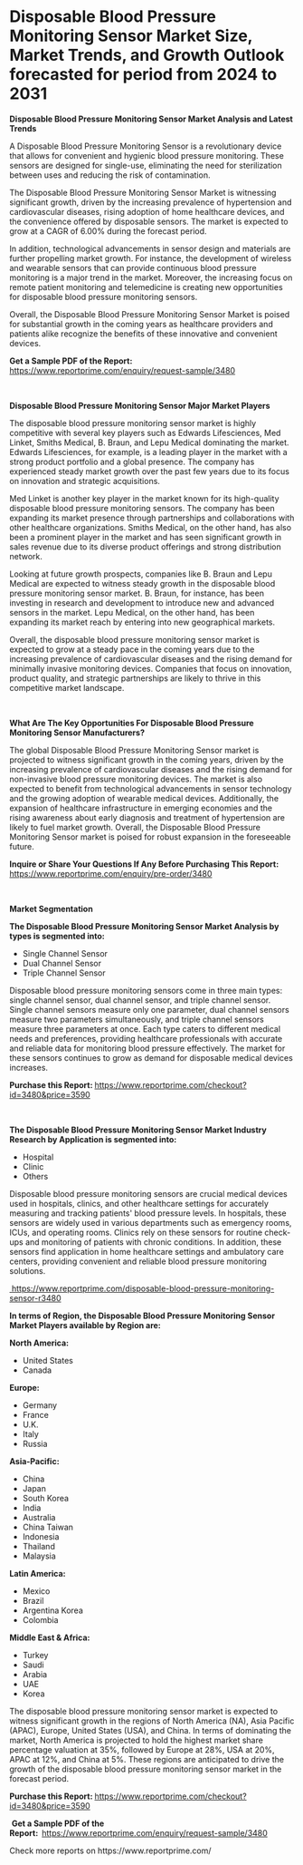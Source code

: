 <p><h1>Disposable Blood Pressure Monitoring Sensor Market Size, Market Trends, and Growth Outlook forecasted for period from 2024 to 2031</h1></p><p><strong>Disposable Blood Pressure Monitoring Sensor Market Analysis and Latest Trends</strong></p>
<p><p>A Disposable Blood Pressure Monitoring Sensor is a revolutionary device that allows for convenient and hygienic blood pressure monitoring. These sensors are designed for single-use, eliminating the need for sterilization between uses and reducing the risk of contamination.</p><p>The Disposable Blood Pressure Monitoring Sensor Market is witnessing significant growth, driven by the increasing prevalence of hypertension and cardiovascular diseases, rising adoption of home healthcare devices, and the convenience offered by disposable sensors. The market is expected to grow at a CAGR of 6.00% during the forecast period.</p><p>In addition, technological advancements in sensor design and materials are further propelling market growth. For instance, the development of wireless and wearable sensors that can provide continuous blood pressure monitoring is a major trend in the market. Moreover, the increasing focus on remote patient monitoring and telemedicine is creating new opportunities for disposable blood pressure monitoring sensors.</p><p>Overall, the Disposable Blood Pressure Monitoring Sensor Market is poised for substantial growth in the coming years as healthcare providers and patients alike recognize the benefits of these innovative and convenient devices.</p></p>
<p><strong>Get a Sample PDF of the Report:&nbsp;</strong> <a href="https://www.reportprime.com/enquiry/request-sample/3480">https://www.reportprime.com/enquiry/request-sample/3480</a></p>
<p>&nbsp;</p>
<p><strong>Disposable Blood Pressure Monitoring Sensor Major Market Players</strong></p>
<p><p>The disposable blood pressure monitoring sensor market is highly competitive with several key players such as Edwards Lifesciences, Med Linket, Smiths Medical, B. Braun, and Lepu Medical dominating the market. Edwards Lifesciences, for example, is a leading player in the market with a strong product portfolio and a global presence. The company has experienced steady market growth over the past few years due to its focus on innovation and strategic acquisitions.</p><p>Med Linket is another key player in the market known for its high-quality disposable blood pressure monitoring sensors. The company has been expanding its market presence through partnerships and collaborations with other healthcare organizations. Smiths Medical, on the other hand, has also been a prominent player in the market and has seen significant growth in sales revenue due to its diverse product offerings and strong distribution network.</p><p>Looking at future growth prospects, companies like B. Braun and Lepu Medical are expected to witness steady growth in the disposable blood pressure monitoring sensor market. B. Braun, for instance, has been investing in research and development to introduce new and advanced sensors in the market. Lepu Medical, on the other hand, has been expanding its market reach by entering into new geographical markets.</p><p>Overall, the disposable blood pressure monitoring sensor market is expected to grow at a steady pace in the coming years due to the increasing prevalence of cardiovascular diseases and the rising demand for minimally invasive monitoring devices. Companies that focus on innovation, product quality, and strategic partnerships are likely to thrive in this competitive market landscape.</p></p>
<p>&nbsp;</p>
<p><strong>What Are The Key Opportunities For Disposable Blood Pressure Monitoring Sensor Manufacturers?</strong></p>
<p><p>The global Disposable Blood Pressure Monitoring Sensor market is projected to witness significant growth in the coming years, driven by the increasing prevalence of cardiovascular diseases and the rising demand for non-invasive blood pressure monitoring devices. The market is also expected to benefit from technological advancements in sensor technology and the growing adoption of wearable medical devices. Additionally, the expansion of healthcare infrastructure in emerging economies and the rising awareness about early diagnosis and treatment of hypertension are likely to fuel market growth. Overall, the Disposable Blood Pressure Monitoring Sensor market is poised for robust expansion in the foreseeable future.</p></p>
<p><strong>Inquire or Share Your Questions If Any Before Purchasing This Report:</strong> <a href="https://www.reportprime.com/enquiry/pre-order/3480">https://www.reportprime.com/enquiry/pre-order/3480</a></p>
<p>&nbsp;</p>
<p><strong>Market Segmentation</strong></p>
<p><strong>The Disposable Blood Pressure Monitoring Sensor Market Analysis by types is segmented into:</strong></p>
<p><ul><li>Single Channel Sensor</li><li>Dual Channel Sensor</li><li>Triple Channel Sensor</li></ul></p>
<p><p>Disposable blood pressure monitoring sensors come in three main types: single channel sensor, dual channel sensor, and triple channel sensor. Single channel sensors measure only one parameter, dual channel sensors measure two parameters simultaneously, and triple channel sensors measure three parameters at once. Each type caters to different medical needs and preferences, providing healthcare professionals with accurate and reliable data for monitoring blood pressure effectively. The market for these sensors continues to grow as demand for disposable medical devices increases.</p></p>
<p><strong>Purchase this Report:&nbsp;</strong><a href="https://www.reportprime.com/checkout?id=3480&price=3590">https://www.reportprime.com/checkout?id=3480&price=3590</a></p>
<p>&nbsp;</p>
<p><strong>The Disposable Blood Pressure Monitoring Sensor Market Industry Research by Application is segmented into:</strong></p>
<p><ul><li>Hospital</li><li>Clinic</li><li>Others</li></ul></p>
<p><p>Disposable blood pressure monitoring sensors are crucial medical devices used in hospitals, clinics, and other healthcare settings for accurately measuring and tracking patients' blood pressure levels. In hospitals, these sensors are widely used in various departments such as emergency rooms, ICUs, and operating rooms. Clinics rely on these sensors for routine check-ups and monitoring of patients with chronic conditions. In addition, these sensors find application in home healthcare settings and ambulatory care centers, providing convenient and reliable blood pressure monitoring solutions.</p></p>
<p><a href="https://www.reportprime.com/disposable-blood-pressure-monitoring-sensor-r3480">&nbsp;https://www.reportprime.com/disposable-blood-pressure-monitoring-sensor-r3480</a></p>
<p><strong>In terms of Region, the Disposable Blood Pressure Monitoring Sensor Market Players available by Region are:</strong></p>
<p>
    <p> <strong> North America: </strong>
        <ul>
            <li>United States</li>
            <li>Canada</li>
        </ul>
        </p> 
    <p> <strong> Europe: </strong>
        <ul>
            <li>Germany</li>
            <li>France</li>
            <li>U.K.</li>
            <li>Italy</li>
            <li>Russia</li>
        </ul>
        </p> 
    <p> <strong> Asia-Pacific: </strong>
        <ul>
            <li>China</li>
            <li>Japan</li>
            <li>South Korea</li>
            <li>India</li>
            <li>Australia</li>
            <li>China Taiwan</li>
            <li>Indonesia</li>
            <li>Thailand</li>
            <li>Malaysia</li>
        </ul>
        </p> 
    <p> <strong> Latin America: </strong>
        <ul>
            <li>Mexico</li>
            <li>Brazil</li>
            <li>Argentina Korea</li>
            <li>Colombia</li>
        </ul>
        </p> 
    <p> <strong> Middle East & Africa: </strong>
        <ul>
            <li>Turkey</li>
            <li>Saudi</li>
            <li>Arabia</li>
            <li>UAE</li>
            <li>Korea</li>
        </ul>
    </p>
    </p>
<p><p>The disposable blood pressure monitoring sensor market is expected to witness significant growth in the regions of North America (NA), Asia Pacific (APAC), Europe, United States (USA), and China. In terms of dominating the market, North America is projected to hold the highest market share percentage valuation at 35%, followed by Europe at 28%, USA at 20%, APAC at 12%, and China at 5%. These regions are anticipated to drive the growth of the disposable blood pressure monitoring sensor market in the forecast period.</p></p>
<p><strong>Purchase this Report: </strong><a href="https://www.reportprime.com/checkout?id=3480&price=3590">https://www.reportprime.com/checkout?id=3480&price=3590</a></p>
<p>&nbsp;<strong>Get a Sample PDF of the Report:&nbsp;&nbsp;</strong><a href="https://www.reportprime.com/enquiry/request-sample/3480">https://www.reportprime.com/enquiry/request-sample/3480</a></p>
<p><strong></strong></p>
<p>Check more reports on https://www.reportprime.com/</p>